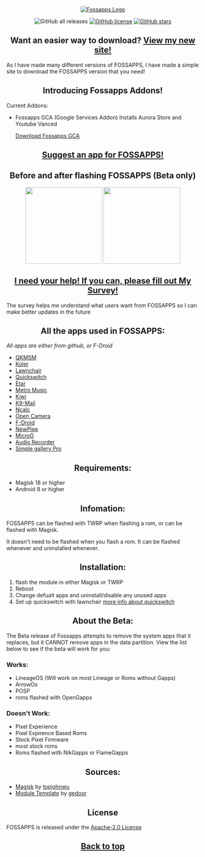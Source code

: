 <p align="center">
  <a href="https://un.pixel-fy.com/"><img alt="Fossapps Logo" src="https://un.pixel-fy.com/assets/images/FOSSAPPS-logo.png"></a>
  </p>

<p align="center">
  <img alt="GitHub all releases" src="https://img.shields.io/github/downloads/wacko1805/FOSSAPPS/total?style=flat-square">
  <a href="https://github.com/wacko1805/FOSSAPPS/blob/main/LICENSE"><img alt="GitHub license" src="https://img.shields.io/github/license/wacko1805/FOSSAPPS?style=flat-square"></a>
  <a href="https://github.com/wacko1805/FOSSAPPS/stargazers"><img alt="GitHub stars" src="https://img.shields.io/github/stars/wacko1805/FOSSAPPS?style=flat-square"></a>
  </p>
  


<h2 align="center"> Want an easier way to download? <a href="https://un.pixel-fy.com/FOSSAPPS/download/">View my new site!</a> </h2>

As I have made many different versions of FOSSAPPS, I have made a simple site to download the FOSSAPPS version that you need!

<h2 align="center">  Introducing Fossapps Addons! </h2>

Current Addons:
   * Fossapps GCA (Google Services Addon)
         Installs Aurora Store and Youtube Vanced
         
        [Download Fossapps GCA](https://github.com/wacko1805/Fossapps-Addons)

<h2 align="center">  <a href="https://docs.google.com/forms/d/e/1FAIpQLSfqZE6uSzasOvXnYhnHrP5iF86aFc05HAW85wMt0ZRYWSBG_Q/viewform">Suggest an app for FOSSAPPS!</a> </h2>

<h2 align="center">  Before and after flashing FOSSAPPS (Beta only) </h2>

<p align="center"><img src="https://un.pixel-fy.com/assets/images/before.png" width="200">
<img src="https://un.pixel-fy.com/assets/images/after.png" width="200"></p>


<h2 align="center"> <a href="https://forms.gle/LdYKSE4owmpXYc9S8">I need your help! If you can, please fill out My Survey!</a> </h2>


 The survey helps me understand what users want from FOSSAPPS so I can make better updates in the future



<h2 align="center"> All the apps used in FOSSAPPS: </h2>

*All apps are either from github, or F-Droid*

* [QKMSM](https://github.com/moezbhatti/qksms)  
* [Koler](https://github.com/Chooloo/call_manage)  
* [Lawnchair](https://github.com/raphtlw/Lawnchair)  
* [Quickswitch](https://github.com/skittles9823/QuickSwitch)  
* [Etar](https://github.com/Etar-Group/Etar-Calendar)  
* [Metro Music](https://github.com/MuntashirAkon/Metro)  
* [Kiwi](https://github.com/kiwibrowser)  
* [K9-Mail](https://k9mail.app/)  
* [Ncalc](https://github.com/tranleduy2000/ncalc)  
* [Open Camera](https://opencamera.org.uk/)  
* [F-Droid](https://f-droid.org/)  
* [NewPipe](https://github.com/TeamNewPipe/NewPipe)
* [MicroG](https://github.com/microg/)
* [Audio Recorder](https://f-droid.org/en/packages/com.github.axet.audiorecorder/)
* [Simple gallery Pro](https://f-droid.org/en/packages/com.simplemobiletools.gallery.pro/)

<h2 align="center"> Requirements: </h2>

* Magisk 18 or higher
* Android 8 or higher
    
<h2 align="center"> Infomation: </h2>
FOSSAPPS can be flashed with TWRP when flashing a rom, or can be flashed with Magisk.

It doesn't need to be flashed when you flash a rom. It can be flashed whenever and uninstalled whenever.


<h2 align="center"> Installation: </h2>

1. flash the module in either Magisk or TWRP
2. Reboot
3. Change defualt apps and uninstall/disable any unused apps
3. Set up quickswitch with lawnchair [more info about quickswitch](https://github.com/skittles9823/QuickSwitch#installation)

<h2 align="center"> About the Beta: </h2>

The Beta release of Fossapps attempts to remove the system apps that it replaces, but it CANNOT remove apps in the data partition. View the list below to see if the beta will work for you:

<h3> Works: </h3>

  * LineageOS (Will work on most Lineage or Roms without Gapps)
  * ArrowOs
  * POSP
  * roms flashed with OpenGapps
  
 <h3> Doesn't Work: </h3>
  
  * Pixel Experience
  * Pixel Expirence Based Roms
  * Stock Pixel Firmware
  * most stock roms
  * Roms flashed with NikGapps or FlameGapps
  
  

<h2 align="center"> Sources: </h2>

   * [Magisk](https://github.com/topjohnwu/Magisk) by [topjohnwu](https://github.com/topjohnwu)
   * [Module Template](https://github.com/gedoor/magisk-module-template) by [gedoor](https://github.com/gedoor)
 
 <h2 align="center"> License </h2>
 
 FOSSAPPS is released under the [Apache-2.0 License](https://www.apache.org/licenses/LICENSE-2.0)
 
<h2 align="center"> <a href="#">Back to top</a> </h2>

